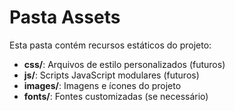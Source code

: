 # Pasta Assets

Esta pasta contém recursos estáticos do projeto:

- **css/**: Arquivos de estilo personalizados (futuros)
- **js/**: Scripts JavaScript modulares (futuros)
- **images/**: Imagens e ícones do projeto
- **fonts/**: Fontes customizadas (se necessário)